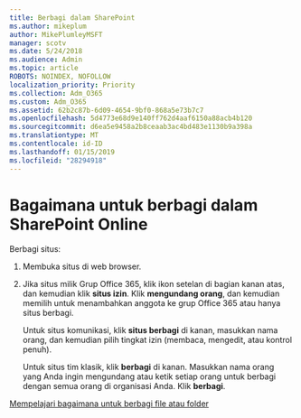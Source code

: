 ```yaml
---
title: Berbagi dalam SharePoint
ms.author: mikeplum
author: MikePlumleyMSFT
manager: scotv
ms.date: 5/24/2018
ms.audience: Admin
ms.topic: article
ROBOTS: NOINDEX, NOFOLLOW
localization_priority: Priority
ms.collection: Adm_O365
ms.custom: Adm_O365
ms.assetid: 62b2c87b-6d09-4654-9bf0-868a5e73b7c7
ms.openlocfilehash: 5d4773e68d9e140ff762d4aaf6150a88acb4b120
ms.sourcegitcommit: d6ea5e9458a2b8ceaab3ac4bd483e1130b9a398a
ms.translationtype: MT
ms.contentlocale: id-ID
ms.lasthandoff: 01/15/2019
ms.locfileid: "28294918"
---
```

# <a name="how-to-share-in-sharepoint-online"></a>Bagaimana untuk berbagi dalam SharePoint Online

Berbagi situs:
  
1. Membuka situs di web browser.
    
2. Jika situs milik Grup Office 365, klik ikon setelan di bagian kanan atas, dan kemudian klik **situs izin**. Klik **mengundang orang**, dan kemudian memilih untuk menambahkan anggota ke grup Office 365 atau hanya situs berbagi. 
    
    Untuk situs komunikasi, klik **situs berbagi** di kanan, masukkan nama orang, dan kemudian pilih tingkat izin (membaca, mengedit, atau kontrol penuh). 
    
    Untuk situs tim klasik, klik **berbagi** di kanan. Masukkan nama orang yang Anda ingin mengundang atau ketik setiap orang untuk berbagi dengan semua orang di organisasi Anda. Klik **berbagi**.
    
[Mempelajari bagaimana untuk berbagi file atau folder](https://go.microsoft.com/fwlink/?linkid=511430)
  

